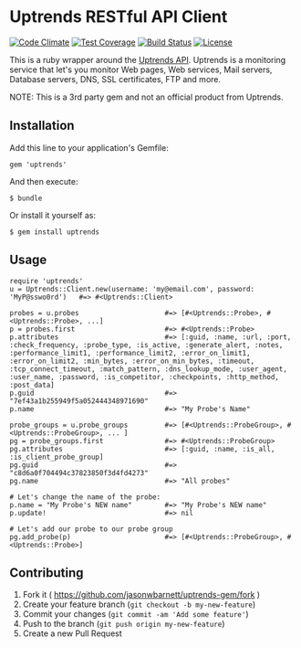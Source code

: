 # Uptrends RESTful API Client

[![Code Climate](https://codeclimate.com/github/microting/uptrends-gem/badges/gpa.svg)](https://codeclimate.com/github/microting/uptrends-gem) [![Test Coverage](https://codeclimate.com/github/microting/uptrends-gem/badges/coverage.svg)](https://codeclimate.com/github/microting/uptrends-gem/coverage) [![Build Status](https://travis-ci.org/microting/uptrends-gem.svg)](https://travis-ci.org/microting/uptrends-gem) [![License](http://img.shields.io/badge/license-MIT-brightgreen.svg?style=flat-square)](https://github.com/microting/uptrends-gem/blob/master/LICENSE.txt)

This is a ruby wrapper around the [Uptrends API][2]. Uptrends is a monitoring service that let's you monitor Web pages, Web services, Mail servers, Database servers, DNS, SSL certificates, FTP and more.

NOTE: This is a 3rd party gem and not an official product from Uptrends.

## Installation

Add this line to your application's Gemfile:

    gem 'uptrends'

And then execute:

    $ bundle

Or install it yourself as:

    $ gem install uptrends

## Usage

    require 'uptrends'
    u = Uptrends::Client.new(username: 'my@email.com', password: 'MyP@sswo0rd')   #=> #<Uptrends::Client>

    probes = u.probes                     #=> [#<Uptrends::Probe>, #<Uptrends::Probe>, ...]
    p = probes.first                      #=> #<Uptrends::Probe>
    p.attributes                          #=> [:guid, :name, :url, :port, :check_frequency, :probe_type, :is_active, :generate_alert, :notes, :performance_limit1, :performance_limit2, :error_on_limit1, :error_on_limit2, :min_bytes, :error_on_min_bytes, :timeout, :tcp_connect_timeout, :match_pattern, :dns_lookup_mode, :user_agent, :user_name, :password, :is_competitor, :checkpoints, :http_method, :post_data]
    p.guid                                #=> "7ef43a1b255949f5a052444348971690"
    p.name                                #=> "My Probe's Name"

    probe_groups = u.probe_groups         #=> [#<Uptrends::ProbeGroup>, #<Uptrends::ProbeGroup>, ... ]
    pg = probe_groups.first               #=> #<Uptrends::ProbeGroup>
    pg.attributes                         #=> [:guid, :name, :is_all, :is_client_probe_group]
    pg.guid                               #=> "c8d6a0f704494c37823850f3d4fd4273"
    pg.name                               #=> "All probes"

    # Let's change the name of the probe:
    p.name = "My Probe's NEW name"        #=> "My Probe's NEW name"
    p.update!                             #=> nil

    # Let's add our probe to our probe group
    pg.add_probe(p)                       #=> [#<Uptrends::ProbeGroup>, #<Uptrends::Probe>]

## Contributing

1. Fork it ( https://github.com/jasonwbarnett/uptrends-gem/fork )
2. Create your feature branch (`git checkout -b my-new-feature`)
3. Commit your changes (`git commit -am 'Add some feature'`)
4. Push to the branch (`git push origin my-new-feature`)
5. Create a new Pull Request


[1]: https://uptrends.com/
[2]: http://www.uptrends.com/en/support/api
